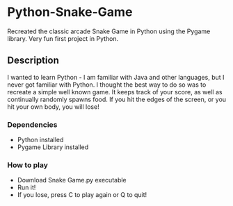 # Python-Snake-Game
Recreated the classic arcade Snake Game in Python using the Pygame library. Very fun first project in Python.

## Description
I wanted to learn Python - I am familiar with Java and other languages, but I never got familiar with Python. I thought the best way to
do so was to recreate a simple well known game. It keeps track of your score, as well as continually randomly spawns food. If you hit the
edges of the screen, or you hit your own body, you will lose!

### Dependencies
* Python installed
* Pygame Library installed

### How to play
* Download Snake Game.py executable
* Run it! 
* If you lose, press C to play again or Q to quit!
